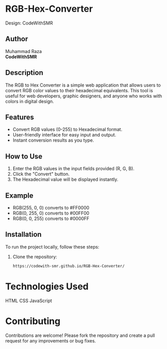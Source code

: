 # RGB-Hex-Converter
Design: CodeWithSMR

## Author
Muhammad Raza  
**CodeWithSMR**

## Description
The RGB to Hex Converter is a simple web application that allows users to convert RGB color values to their hexadecimal equivalents. This tool is useful for web developers, graphic designers, and anyone who works with colors in digital design.

## Features
- Convert RGB values (0-255) to Hexadecimal format.
- User-friendly interface for easy input and output.
- Instant conversion results as you type.

## How to Use
1. Enter the RGB values in the input fields provided (R, G, B).
2. Click the "Convert" button.
3. The Hexadecimal value will be displayed instantly.

## Example
- RGB(255, 0, 0) converts to #FF0000
- RGB(0, 255, 0) converts to #00FF00
- RGB(0, 0, 255) converts to #0000FF

## Installation
To run the project locally, follow these steps:

1. Clone the repository:
   ```bash
   https://codewith-smr.github.io/RGB-Hex-Converter/


# Technologies Used
HTML
CSS
JavaScript

# Contributing
Contributions are welcome! Please fork the repository and create a pull request for any improvements or bug fixes.
